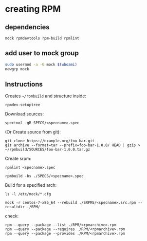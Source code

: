 # creating RPM


## dependencies
```
mock rpmdevtools rpm-build rpmlint
```


## add user to mock group
```bash
sudo usermod -a -G mock $(whoami)
newgrp mock
```


## Instructions

Creates `~/rpmbuild` and structure inside:

`rpmdev-setuptree`


Download sources:

`spectool -gR SPECS/<specname>.spec`

(Or Create source from git):
```
git clone https://example.org/foo-bar.git
git archive --format=tar --prefix=foo-bar-1.0.0/ HEAD | gzip > ~/rpmbuild/SOURCES/foo-bar-1.0.0.tar.gz
```


Create srpm:

`rpmlint <specname>.spec`

`rpmbuild -bs ./SPECS/<specname>.spec`


Build for a specified arch:

`ls -l /etc/mock/*.cfg`

`mock -r centos-7-x86_64 --rebuild ./SRPMS/<specname>.src.rpm --resultdir ./RPM/`


check:
```
rpm --query --package --list ./RPM/<rpmarchive>.rpm
rpm --query --package --requires ./RPM/<rpmarchive>.rpm
rpm --query --package --provides ./RPM/<rpmarchive>.rpm
```
